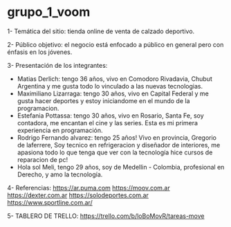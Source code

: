 # grupo_1_voom

1- Temática del sitio: tienda online de venta de calzado deportivo.

2- Público objetivo: el negocio está enfocado a público en general pero con énfasis en los jóvenes.

3- Presentación de los integrantes: 
- Matias Derlich: tengo 36 años, vivo en Comodoro Rivadavia, Chubut Argentina y me gusta todo lo vinculado a las nuevas tecnologias.
- Maximiliano Lizarraga: tengo 30 años, vivo en Capital Federal y me gusta hacer deportes y estoy iniciandome en el mundo de la programacion.
- Estefania Pottassa: tengo 30 años, vivo en Rosario, Santa Fe, soy contadora, me encantan el cine y las series. Esta es mi primera experiencia en programación.
- Rodrigo Fernando alvarez: tengo 25 años! Vivo en provincia, Gregorio de laferrere, Soy tecnico en refrigeracion y diseñador de interiores, me apasiona todo lo que tenga que ver con la tecnología hice cursos de reparacion de pc!
- Hola sol Meli, tengo 29 años, soy de Medellin - Colombia,  profesional en Derecho,  y amo la tecnología.

4- Referencias:
https://ar.puma.com
https://moov.com.ar
https://dexter.com.ar
https://solodeportes.com.ar
https://www.sportline.com.ar/


5- TABLERO DE TRELLO: https://trello.com/b/loBoMovR/tareas-move
